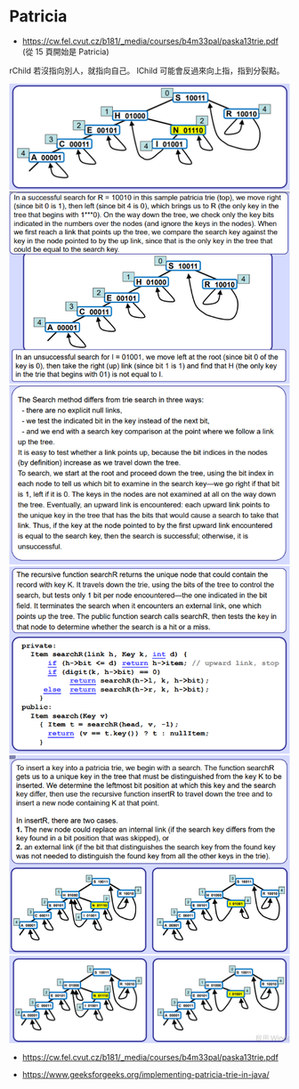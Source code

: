 # Patricia

* https://cw.fel.cvut.cz/b181/_media/courses/b4m33pal/paska13trie.pdf (從 15 頁開始是 Patricia)

rChild 若沒指向別人，就指向自己。
lChild 可能會反過來向上指，指到分裂點。

![](./img/patricia0.png)
![](./img/patricia1.png)
![](./img/patricia2.png)
![](./img/patricia3.png)
![](./img/patricia4.png)
![](./img/patricia5.png)



* https://cw.fel.cvut.cz/b181/_media/courses/b4m33pal/paska13trie.pdf

* https://www.geeksforgeeks.org/implementing-patricia-trie-in-java/